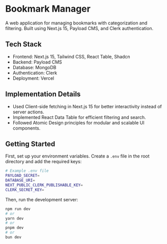 # Bookmark Manager

A web application for managing bookmarks with categorization and filtering. Built using Next.js 15, Payload CMS, and Clerk authentication.

## Tech Stack
- Frontend: Next.js 15, Tailwind CSS, React Table, Shadcn
- Backend: Payload CMS
- Database: MongoDB
- Authentication: Clerk
- Deployment: Vercel

## Implementation Details
- Used Client-side fetching in Next.js 15 for better interactivity instead of server actions.
- Implemented React Data Table for efficient filtering and search.
- Followed Atomic Design principles for modular and scalable UI components.

## Getting Started

First, set up your environment variables. Create a `.env` file in the root directory and add the required keys:

```bash
# Example .env file
PAYLOAD_SECRET=
DATABASE_URI=
NEXT_PUBLIC_CLERK_PUBLISHABLE_KEY=
CLERK_SECRET_KEY=
```

Then, run the development server:

```bash
npm run dev
# or
yarn dev
# or
pnpm dev
# or
bun dev
```

